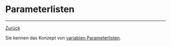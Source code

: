 # Parameterlisten
---
[Zurück](../README.md)

Sie kennen das Konzept von [variablen Parameterlisten](11-01-parameterlists.md).
